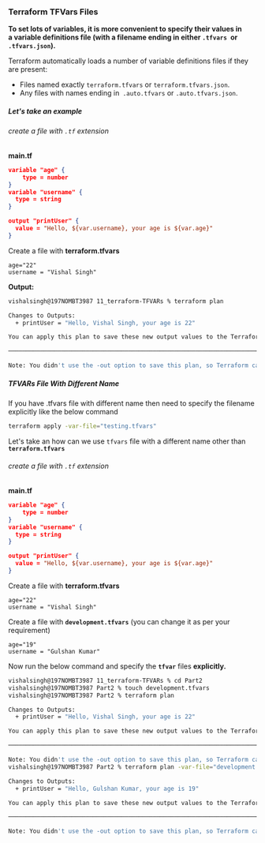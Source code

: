 
### Terraform TFVars Files

**To set lots of variables, it is more convenient to specify their values in a variable definitions file (with a filename ending in either `.tfvars `or` .tfvars.json`).**

Terraform automatically loads a number of variable definitions files if they are present:
* Files named exactly `terraform.tfvars` or `terraform.tfvars.json`.
* Any files with names ending in` .auto.tfvars` or `.auto.tfvars.json`.



##### Let's take an example

###### create a file with `.tf` extension

**main.tf**
```json
variable "age" {
    type = number
}
variable "username" {
  type = string
}

output "printUser" {
  value = "Hello, ${var.username}, your age is ${var.age}"
}
```

Create a file with **terraform.tfvars**
```jsonvars
age="22"
username = "Vishal Singh"
```

**Output:**
```sh
vishalsingh@197NOMBT3987 11_terraform-TFVARs % terraform plan

Changes to Outputs:
  + printUser = "Hello, Vishal Singh, your age is 22"

You can apply this plan to save these new output values to the Terraform state, without changing any real infrastructure.

──────────────────────────────────────────────────────────────────────────────────────────────────────────────────────────────────────────────────

Note: You didn't use the -out option to save this plan, so Terraform can't guarantee to take exactly these actions if you run "terraform apply" now.
```


##### TFVARs File With Different Name

If you have .tfvars file with different name then need to specify the filename explicitly like the below command

```sh
terraform apply -var-file="testing.tfvars"
```

Let's take an how can we use `tfvars` file with a different name other than **`terraform.tfvars`**

###### create a file with `.tf` extension

**main.tf**
```json
variable "age" {
    type = number
}
variable "username" {
  type = string
}

output "printUser" {
  value = "Hello, ${var.username}, your age is ${var.age}"
}
```

Create a file with **terraform.tfvars**
```
age="22"
username = "Vishal Singh"
```


Create a file with **`development.tfvars`** (you can change it as per your requirement)
```
age="19"
username = "Gulshan Kumar"
```


Now run the below command and specify the **`tfvar`** files **explicitly.**
```sh
vishalsingh@197NOMBT3987 11_terraform-TFVARs % cd Part2 
vishalsingh@197NOMBT3987 Part2 % touch development.tfvars 
vishalsingh@197NOMBT3987 Part2 % terraform plan

Changes to Outputs:
  + printUser = "Hello, Vishal Singh, your age is 22"

You can apply this plan to save these new output values to the Terraform state, without changing any real infrastructure.

──────────────────────────────────────────────────────────────────────────────────────────────────────────────────────────────────────────────────

Note: You didn't use the -out option to save this plan, so Terraform can't guarantee to take exactly these actions if you run "terraform apply" now.
vishalsingh@197NOMBT3987 Part2 % terraform plan -var-file="development.tfvars"

Changes to Outputs:
  + printUser = "Hello, Gulshan Kumar, your age is 19"

You can apply this plan to save these new output values to the Terraform state, without changing any real infrastructure.

──────────────────────────────────────────────────────────────────────────────────────────────────────────────────────────────────────────────────

Note: You didn't use the -out option to save this plan, so Terraform can't guarantee to take exactly these actions if you run "terraform apply" now.


